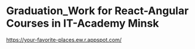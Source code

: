 # Graduation_Work for React-Angular Courses in IT-Academy Minsk
https://your-favorite-places.ew.r.appspot.com/

 
